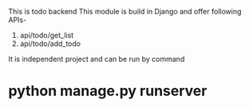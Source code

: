This is todo backend 
This module is build in Django and offer following APIs-
 1. api/todo/get_list 
 2. api/todo/add_todo

It is independent project and can be run by command
# python manage.py runserver

